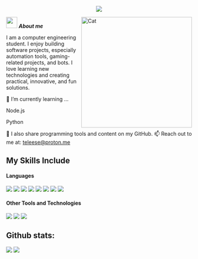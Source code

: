 </h3>
<p align="center">
  <a href="https://github.com/TLS345"><img src="https://readme-typing-svg.herokuapp.com?color=%2336BCF7&center=true&vCenter=true&lines=Hi+%2C+welcome+to+my+Github+page;I+am+Teleese;Hack+Dev;Bot+Dev"></a>
</p>
<img align="right" width=300px alt="Cat" src="https://media.tenor.com/Huqypeil3P4AAAAj/cat-yawn.gif" />

<img src="https://media.tenor.com/UzYPXIhne6cAAAAj/emoji-mate-mate.gif" width="30px">&nbsp;***About me***

I am a computer engineering student. I enjoy building software projects, especially automation tools, gaming-related projects, and bots. I love learning new technologies and creating practical, innovative, and fun solutions.

🌱 I’m currently learning …

Node.js

Python

👾 I also share programming tools and content on my GitHub.
📫 Reach out to me at: teleese@proton.me

## My Skills Include

<h4> Languages </h4>
<span> 
  <img src="https://img.shields.io/badge/HTML5-E34F26?style=for-the-badge&logo=html5&logoColor=white">
  <img src="https://img.shields.io/badge/JavaScript-F7DF1E?style=for-the-badge&logo=javascript&logoColor=black">
  <img src="https://img.shields.io/badge/Java-ED8B00?style=for-the-badge&logo=java&logoColor=white">
  <img src="https://img.shields.io/badge/C-00599C?style=for-the-badge&logo=c&logoColor=white">
  <img src="https://img.shields.io/badge/c%23-%23239120.svg?style=for-the-badge&logo=csharp&logoColor=white">
  <img src= "https://img.shields.io/badge/c++-%2300599C.svg?style=for-the-badge&logo=c%2B%2B&logoColor=white">
  <img src="https://img.shields.io/badge/python-3670A0?style=for-the-badge&logo=python&logoColor=ffdd54">
  <img src= "https://img.shields.io/badge/typescript-%23007ACC.svg?style=for-the-badge&logo=typescript&logoColor=white">
 
</span>


<h4> Other Tools and Technologies </h4>
<span>
  <img src="https://img.shields.io/badge/Git-F05032?style=for-the-badge&logo=git&logoColor=white">
  <img src="https://img.shields.io/badge/Fedora-294172?style=for-the-badge&logo=fedora&logoColor=white">
  <img src="https://img.shields.io/badge/MySQL-00000F?style=for-the-badge&logo=mysql&logoColor=white">

</span>



<h2>Github stats:</h2> 

[![](https://github-readme-stats.vercel.app/api?username=TLS345&show_icons=true&theme=tokyonight&hide_border=true&locale=en)](https://github.com/Teleese345)
[![](https://github-readme-streak-stats.herokuapp.com/?user=TLS345&theme=material-palenight)](https://github.com/TLS345)
</div>


